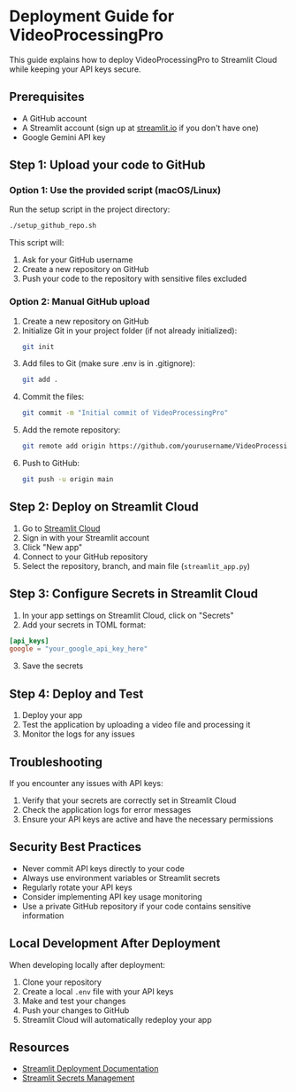 # Deployment Guide for VideoProcessingPro

This guide explains how to deploy VideoProcessingPro to Streamlit Cloud while keeping your API keys secure.

## Prerequisites

- A GitHub account 
- A Streamlit account (sign up at [streamlit.io](https://streamlit.io) if you don't have one)
- Google Gemini API key

## Step 1: Upload your code to GitHub

### Option 1: Use the provided script (macOS/Linux)

Run the setup script in the project directory:

```bash
./setup_github_repo.sh
```

This script will:
1. Ask for your GitHub username
2. Create a new repository on GitHub
3. Push your code to the repository with sensitive files excluded

### Option 2: Manual GitHub upload

1. Create a new repository on GitHub
2. Initialize Git in your project folder (if not already initialized):
   ```bash
   git init
   ```
3. Add files to Git (make sure .env is in .gitignore):
   ```bash
   git add .
   ```
4. Commit the files:
   ```bash
   git commit -m "Initial commit of VideoProcessingPro"
   ```
5. Add the remote repository:
   ```bash
   git remote add origin https://github.com/yourusername/VideoProcessingPro.git
   ```
6. Push to GitHub:
   ```bash
   git push -u origin main
   ```

## Step 2: Deploy on Streamlit Cloud

1. Go to [Streamlit Cloud](https://streamlit.io/cloud)
2. Sign in with your Streamlit account
3. Click "New app"
4. Connect to your GitHub repository
5. Select the repository, branch, and main file (`streamlit_app.py`)

## Step 3: Configure Secrets in Streamlit Cloud

1. In your app settings on Streamlit Cloud, click on "Secrets"
2. Add your secrets in TOML format:

```toml
[api_keys]
google = "your_google_api_key_here"
```

3. Save the secrets

## Step 4: Deploy and Test

1. Deploy your app
2. Test the application by uploading a video file and processing it
3. Monitor the logs for any issues

## Troubleshooting

If you encounter any issues with API keys:

1. Verify that your secrets are correctly set in Streamlit Cloud
2. Check the application logs for error messages
3. Ensure your API keys are active and have the necessary permissions

## Security Best Practices

- Never commit API keys directly to your code
- Always use environment variables or Streamlit secrets
- Regularly rotate your API keys
- Consider implementing API key usage monitoring
- Use a private GitHub repository if your code contains sensitive information

## Local Development After Deployment

When developing locally after deployment:

1. Clone your repository
2. Create a local `.env` file with your API keys
3. Make and test your changes
4. Push your changes to GitHub
5. Streamlit Cloud will automatically redeploy your app

## Resources

- [Streamlit Deployment Documentation](https://docs.streamlit.io/streamlit-cloud/get-started/deploy-an-app)
- [Streamlit Secrets Management](https://docs.streamlit.io/streamlit-cloud/get-started/deploy-an-app/connect-to-data-sources/secrets-management) 